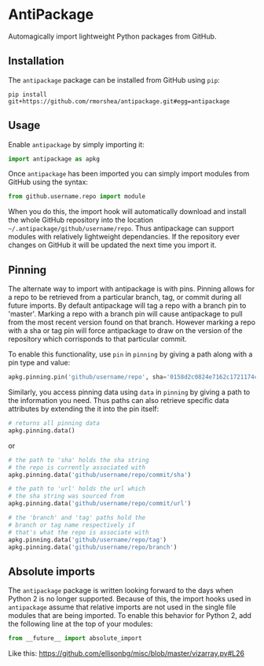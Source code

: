 AntiPackage
===========

Automagically import lightweight Python packages from GitHub.

## Installation

The `antipackage` package can be installed from GitHub using `pip`:

```
pip install git+https://github.com/rmorshea/antipackage.git#egg=antipackage
```

## Usage

Enable `antipackage` by simply importing it:

```python
import antipackage as apkg
```

Once `antipackage` has been imported you can simply import modules from GitHub using the syntax:

```python
from github.username.repo import module
```

When you do this, the import hook will automatically download and install the whole GitHub repository
into the location `~/.antipackage/github/username/repo`. Thus antipackage can support modules with
relatively lightweight dependancies. If the repository ever changes on GitHub it will be updated the
next time you import it.

## Pinning

The alternate way to import with antipackage is with pins. Pinning allows for a repo to be retrieved
from a particular branch, tag, or commit during all future imports. By default antipackage will tag a
repo with a branch pin to 'master'. Marking a repo with a branch pin will cause antipackage to pull
from the most recent version found on that branch. However marking a repo with a sha or tag pin will
force antipackage to draw on the version of the repository which corrisponds to that particular commit.

To enable this functionality, use `pin` in `pinning` by giving a path along with a pin type and value:

```python
apkg.pinning.pin('github/username/repo', sha='0158d2c0824e7162c1721174cb967d9efbfbbdb0')
```

Similarly, you access pinning data using `data` in `pinning` by giving a path to the information you need.
Thus paths can also retrieve specific data attributes by extending the it into the pin itself:

```python
# returns all pinning data
apkg.pinning.data()
```

or 

```python
# the path to 'sha' holds the sha string
# the repo is currently associated with
apkg.pinning.data('github/username/repo/commit/sha')

# the path to 'url' holds the url which
# the sha string was sourced from
apkg.pinning.data('github/username/repo/commit/url')

# the 'branch' and 'tag' paths hold the
# branch or tag name respectively if
# that's what the repo is associate with
apkg.pinning.data('github/username/repo/tag')
apkg.pinning.data('github/username/repo/branch')
```

## Absolute imports

The `antipackage` package is written looking forward to the days when Python 2 is no longer
supported. Because of this, the import hooks used in `antipackage` assume that relative imports
are not used in the single file modules that are being imported. To enable this behavior for Python 2,
add the following line at the top of your modules:

```python
from __future__ import absolute_import
```

Like this: https://github.com/ellisonbg/misc/blob/master/vizarray.py#L26
